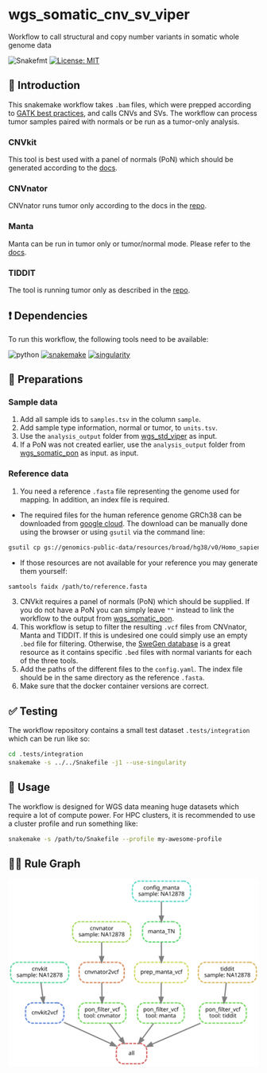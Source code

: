 # wgs_somatic_cnv_sv_viper

Workflow to call structural and copy number variants in somatic whole genome data

![Snakefmt](https://github.com/marrip/wgs_somatic_cnv_sv_viper/actions/workflows/main.yaml/badge.svg)
[![License: MIT](https://img.shields.io/badge/License-MIT-yellow.svg)](https://opensource.org/licenses/MIT)

## :speech_balloon: Introduction

This snakemake workflow takes `.bam` files, which were prepped according to
[GATK best practices](https://gatk.broadinstitute.org/hc/en-us/articles/360035535912-Data-pre-processing-for-variant-discovery),
and calls CNVs and SVs. The workflow can process tumor samples
paired with normals or be run as a tumor-only analysis.

### CNVkit

This tool is best used with a panel of normals (PoN) which should be generated
according to the
[docs](https://cnvkit.readthedocs.io/en/stable/pipeline.html#reference).

### CNVnator

CNVnator runs tumor only according to the docs in the
[repo](https://github.com/abyzovlab/CNVnator).

### Manta

Manta can be run in tumor only or tumor/normal mode. Please refer to the
[docs](https://github.com/Illumina/manta/blob/master/docs/userGuide/README.md).

### TIDDIT

The tool is running tumor only as described in the
[repo](https://github.com/SciLifeLab/TIDDIT).

## :heavy_exclamation_mark: Dependencies

To run this workflow, the following tools need to be available:

![python](https://img.shields.io/badge/python-3.8-blue)
[![snakemake](https://img.shields.io/badge/snakemake-6.0.0-blue)](https://snakemake.readthedocs.io/en/stable/)
[![singularity](https://img.shields.io/badge/singularity-3.7-blue)](https://sylabs.io/docs/)

## :school_satchel: Preparations

### Sample data

1. Add all sample ids to `samples.tsv` in the column `sample`.
2. Add sample type information, normal or tumor, to `units.tsv`.
3. Use the `analysis_output` folder from
[wgs_std_viper](https://github.com/marrip/wgs_std_viper) as input.
4. If a PoN was not created earlier, use the  `analysis_output`
folder from
[wgs_somatic_pon](https://github.com/marrip/wgs_somatic_pon) as input.
as input.

### Reference data

1. You need a reference `.fasta` file representing the genome used
for mapping. In addition, an index file is required.

- The required files for the human reference genome GRCh38 can be downloaded from
[google cloud](https://console.cloud.google.com/storage/browser/genomics-public-data/resources/broad/hg38/v0).
The download can be manually done using the browser or using `gsutil` via the command line:

```bash
gsutil cp gs://genomics-public-data/resources/broad/hg38/v0/Homo_sapiens_assembly38.fasta /path/to/download/dir/
```

- If those resources are not available for your reference you may generate them yourself:

```bash
samtools faidx /path/to/reference.fasta
```

3. CNVkit requires a panel of normals (PoN) which should be supplied. If you do not
have a PoN you can simply leave `""` instead to link the workflow to the output
from [wgs_somatic_pon](https://github.com/marrip/wgs_somatic_pon).
3. This workflow is setup to filter the resulting `.vcf` files from CNVnator,
Manta and TIDDIT. If this is undesired one could simply use an empty `.bed` file
for filtering. Otherwise, the [SweGen database](https://swefreq.nbis.se/) is a
great resource as it contains specific `.bed` files with normal variants for each
of the three tools. 
4. Add the paths of the different files to the `config.yaml`. The index file should be
in the same directory as the reference `.fasta`.
5. Make sure that the docker container versions are correct.

## :white_check_mark: Testing

The workflow repository contains a small test dataset `.tests/integration` which can be run like so:

```bash
cd .tests/integration
snakemake -s ../../Snakefile -j1 --use-singularity
```

## :rocket: Usage

The workflow is designed for WGS data meaning huge datasets which require a lot of compute power. For
HPC clusters, it is recommended to use a cluster profile and run something like:

```bash
snakemake -s /path/to/Snakefile --profile my-awesome-profile
```

## :judge: Rule Graph

![rule_graph](https://raw.githubusercontent.com/marrip/wgs_somatic_cnv_sv_viper/main/images/rulegraph.svg)
